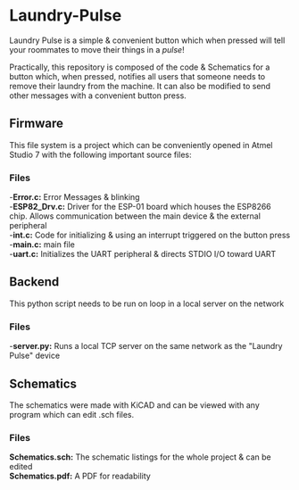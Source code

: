 # Laundry-Pulse
Laundry Pulse is a simple & convenient button which when pressed will tell your roommates to move their things in a *pulse*!

Practically, this repository is composed of the code &amp; Schematics for a button which, when pressed, notifies all users that someone needs to remove their laundry from the machine. It can also be modified to send other messages with a convenient button press.


## Firmware

This file system is a project which can be conveniently opened in Atmel Studio 7 with the following important source files:

### Files

-**Error.c:** Error Messages & blinking \
-**ESP82_Drv.c:** Driver for the ESP-01 board which houses the ESP8266 chip. Allows communication between the main device & the external peripheral \
-**int.c:** Code for initializing & using an interrupt triggered on the button press \
-**main.c:** main file \
-**uart.c:** Initializes the UART peripheral & directs STDIO I/O toward UART

## Backend

This python script needs to be run on loop in a local server on the network

### Files

-**server.py:** Runs a local TCP server on the same network as the "Laundry Pulse" device

## Schematics

The schematics were made with KiCAD and can be viewed with any program which can edit .sch files.

### Files

**Schematics.sch:** The schematic listings for the whole project & can be edited \
**Schematics.pdf:** A PDF for readability
